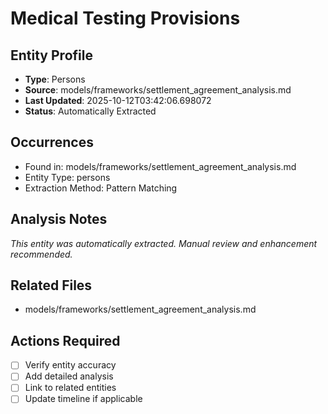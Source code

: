 # Medical Testing Provisions

## Entity Profile
- **Type**: Persons
- **Source**: models/frameworks/settlement_agreement_analysis.md
- **Last Updated**: 2025-10-12T03:42:06.698072
- **Status**: Automatically Extracted

## Occurrences
- Found in: models/frameworks/settlement_agreement_analysis.md
- Entity Type: persons
- Extraction Method: Pattern Matching

## Analysis Notes
*This entity was automatically extracted. Manual review and enhancement recommended.*

## Related Files
- models/frameworks/settlement_agreement_analysis.md

## Actions Required
- [ ] Verify entity accuracy
- [ ] Add detailed analysis
- [ ] Link to related entities
- [ ] Update timeline if applicable
